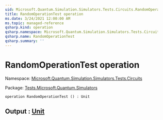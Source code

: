 ```yaml
---
uid: Microsoft.Quantum.Simulation.Simulators.Tests.Circuits.RandomOperationTest
title: RandomOperationTest operation
ms.date: 3/24/2021 12:00:00 AM
ms.topic: managed-reference
qsharp.kind: operation
qsharp.namespace: Microsoft.Quantum.Simulation.Simulators.Tests.Circuits
qsharp.name: RandomOperationTest
qsharp.summary: ''
---
```


# RandomOperationTest operation

Namespace: [Microsoft.Quantum.Simulation.Simulators.Tests.Circuits](xref:Microsoft.Quantum.Simulation.Simulators.Tests.Circuits)

Package: [Tests.Microsoft.Quantum.Simulators](https://nuget.org/packages/Tests.Microsoft.Quantum.Simulators)




```qsharp
operation RandomOperationTest () : Unit
```


## Output : [Unit](xref:microsoft.quantum.lang-ref.unit)

